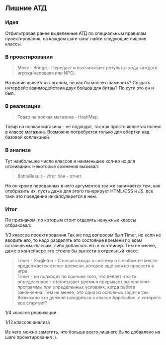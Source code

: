 ## Лишние АТД 
### Идея
Отфильтровав ранее выделенные АТД по специальным правилам проектирования, на каждом шаге смог найти следующие лишние классы.
### В проектировании
> Move - Bridge - Передает и высчитывает результат хода каждого игрока(человека или NPC). 

Название является глаголом, но как бы мне его заменить?
Создать интерфейс взаимодействия двух бойцов для битвы? По сути это он и был.

### В реализации
> Товар на полках магазина - HashMap.

Товар на полках магазина - не подходит, так как просто является полем в классе магазина. 
Возможно потребуется только для обертки над базовой коллекцией.

### В анализе
Тут наибольшее число классов и наименьшее кол-во их для отсеивания. 
Некоторые сомнения вызывал:
> BattleResult - Итог боя - отчет.

Но он кроме переданных в него аргументов так же занимается тем, как отобразить их, пусть даже для этого генерирует HTML/CSS и JS, все таки это поведение инкапсулирется в нем.

### Итог
По признаком, по которым стоит отделять ненужные классы отбраковал:  

1/3 классов проектирования
Так же под вопросом был Timer, но если не вводить его, то надо разделять это состояние времени по всем остальнымм классам, либо добавлять его в контейнер.
Тем не менее, даже в контейнере это стоило бы вынести в отдельный класс.

> Timer - Singleton -  С начала входа в систему и в любом ее месте продолжается отсчет времени, которое еще можно провести в игре.  
Timer - не подходит по причине того, что делает что-то определенное - отсчитывает время и прерывает выполнение программы
при определенных условиях, когда работа законченна.
Тем не менее, это одна из основных задач игры. Возможно это должно находиться в классе Application, с которого все стартует?


1/4 классов реализации

1/12 классов анализа

Из чего можно заметить, что больше всего лишнего было добавлено на шаге проектирования :). 

